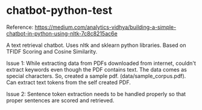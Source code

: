 # chatbot-python-test

Reference: https://medium.com/analytics-vidhya/building-a-simple-chatbot-in-python-using-nltk-7c8c8215ac6e

A text retrieval chatbot.
Uses nltk and sklearn python libraries.
Based on TFIDF Scoring and Cosine Similarity.

Issue 1: While extracting data from PDFs downloaded from internet, couldn't extract keywords even though the PDF contains text. The data comes as special characters. So, created a sample pdf. (data/sample_corpus.pdf). Can extract text tokens from the self created PDF.

Issue 2: Sentence token extraction needs to be handled properly so that proper sentences are scored and retrieved.

